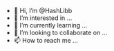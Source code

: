 - 👋 Hi, I’m @HashLibb
- 👀 I’m interested in ...
- 🌱 I’m currently learning ...
- 💞️ I’m looking to collaborate on ...
- 📫 How to reach me ...

<!---
HashLibb/HashLibb is a ✨ special ✨ repository because its `README.md` (this file) appears on your GitHub profile.
You can click the Preview link to take a look at your changes.
--->
